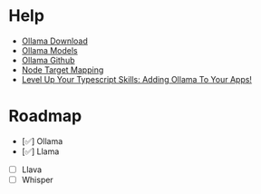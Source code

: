 # Help

- [Ollama Download](https://ollama.com/download)
- [Ollama Models](https://ollama.com/library)
- [Ollama Github](https://github.com/ollama/ollama)
- [Node Target Mapping](https://github.com/microsoft/TypeScript/wiki/Node-Target-Mapping)
- [Level Up Your Typescript Skills: Adding Ollama To Your Apps!](https://youtu.be/kaK3ye8rczA?list=TLPQMTAwODIwMjRH3DorwNt84Q)

# Roadmap

- [✅] Ollama
- [✅] Llama
- [ ] Llava
- [ ] Whisper
